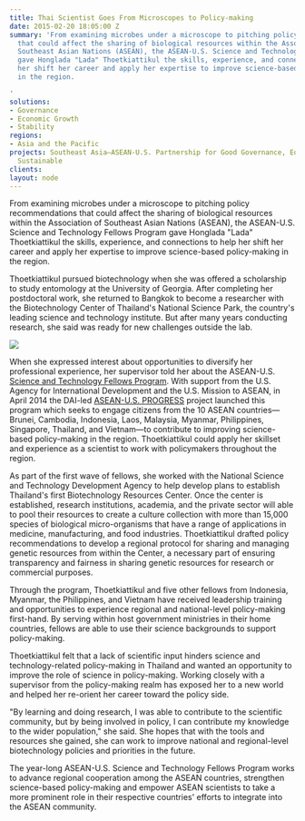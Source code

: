```yaml
---
title: Thai Scientist Goes From Microscopes to Policy-making
date: 2015-02-20 18:05:00 Z
summary: 'From examining microbes under a microscope to pitching policy recommendations
  that could affect the sharing of biological resources within the Association of
  Southeast Asian Nations (ASEAN), the ASEAN-U.S. Science and Technology Fellows Program
  gave Honglada "Lada" Thoetkiattikul the skills, experience, and connections to help
  her shift her career and apply her expertise to improve science-based policy-making
  in the region.

'
solutions:
- Governance
- Economic Growth
- Stability
regions:
- Asia and the Pacific
projects: Southeast Asia—ASEAN-U.S. Partnership for Good Governance, Equitable and
  Sustainable
clients: 
layout: node
---
```


From examining microbes under a microscope to pitching policy recommendations that could affect the sharing of biological resources within the Association of Southeast Asian Nations (ASEAN), the ASEAN-U.S. Science and Technology Fellows Program gave Honglada "Lada" Thoetkiattikul the skills, experience, and connections to help her shift her career and apply her expertise to improve science-based policy-making in the region.

Thoetkiattikul pursued biotechnology when she was offered a scholarship to study entomology at the University of Georgia. After completing her postdoctoral work, she returned to Bangkok to become a researcher with the Biotechnology Center of Thailand's National Science Park, the country's leading science and technology institute. But after many years conducting research, she said was ready for new challenges outside the lab.

![][1]

When she expressed interest about opportunities to diversify her professional experience, her supervisor told her about the ASEAN-U.S. [Science and Technology Fellows Program][2]. With support from the U.S. Agency for International Development and the U.S. Mission to ASEAN, in April 2014 the DAI-led [ASEAN-U.S. PROGRESS][3] project launched this program which seeks to engage citizens from the 10 ASEAN countries—Brunei, Cambodia, Indonesia, Laos, Malaysia, Myanmar, Philippines, Singapore, Thailand, and Vietnam—to contribute to improving science-based policy-making in the region. Thoetkiattikul could apply her skillset and experience as a scientist to work with policymakers throughout the region.

As part of the first wave of fellows, she worked with the National Science and Technology Development Agency to help develop plans to establish Thailand's first Biotechnology Resources Center. Once the center is established, research institutions, academia, and the private sector will able to pool their resources to create a culture collection with more than 15,000 species of biological micro-organisms that have a range of applications in medicine, manufacturing, and food industries. Thoetkiattikul drafted policy recommendations to develop a regional protocol for sharing and managing genetic resources from within the Center, a necessary part of ensuring transparency and fairness in sharing genetic resources for research or commercial purposes.

Through the program, Thoetkiattikul and five other fellows from Indonesia, Myanmar, the Philippines, and Vietnam have received leadership training and opportunities to experience regional and national-level policy-making first-hand. By serving within host government ministries in their home countries, fellows are able to use their science backgrounds to support policy-making.

Thoetkiattikul felt that a lack of scientific input hinders science and technology-related policy-making in Thailand and wanted an opportunity to improve the role of science in policy-making. Working closely with a supervisor from the policy-making realm has exposed her to a new world and helped her re-orient her career toward the policy side.

"By learning and doing research, I was able to contribute to the scientific community, but by being involved in policy, I can contribute my knowledge to the wider population," she said. She hopes that with the tools and resources she gained, she can work to improve national and regional-level biotechnology policies and priorities in the future.

The year-long ASEAN-U.S. Science and Technology Fellows Program works to advance regional cooperation among the ASEAN countries, strengthen science-based policy-making and empower ASEAN scientists to take a more prominent role in their respective countries' efforts to integrate into the ASEAN community.

[1]: /assets/images/news/Lada-S%26T-Story-Pic.jpg
[2]: http://www.usaid.gov/asia-regional/asean-us-science-and-technology-fellows-program
[3]: /our-work/projects/southeast-asia-asean-us-partnership-good-governance-equitable-and-sustainable
